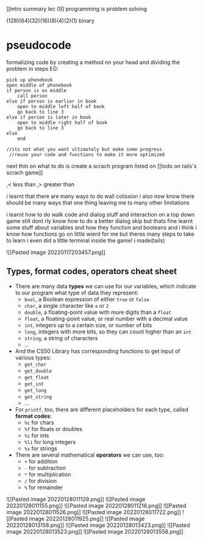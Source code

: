 [[intro summary lec 0]]
programming is problem solving

(128)(64)(32)(16)(8)(4)(2)(1) binary

# pseudocode
formalizing code by creating a method on your head
and dividing the problem in steps
EG: 

	pick up phonebook
	open middle of phonebook
	if person is on middle
	    call person
	else if person is earlier in book 
	    open to middle left half of book
	    go back to line 3
	else if person is later in book 
	    open to middle right half of book
	    go back to line 3
	else
	    end
	
	//its not what you want ultimately but make some progress
	 //reuse your code and functions to make it more optimized

next thin on what to do is create a scrach program listed on [[todo on tails's scrach game]]



,< less than
,> greater than

i learnt that there are many ways to do wall colission
i also now know there should be many ways that one thing leaving me to many other limitations

i learnt how to do walk code and dialog stuff and interaction on a top down game
still dont rly know how to do a better dialog skip but thats fine
learnt some stuff about variables and how they function and booleans and i think i know 
how functions go on little wierd for me but theres many steps to take to learn
i even did a little terminal inside the game! i made(tails) 

![[Pasted image 20220117203457.png]]

## Types, format codes, operators cheat sheet

-   There are many data **types** we can use for our variables, which indicate to our program what type of data they represent:
    -   `bool`, a Boolean expression of either `true` or `false`
    -   `char`, a single character like `a` or `2`
    -   `double`, a floating-point value with more digits than a `float`
    -   `float`, a floating-point value, or real number with a decimal value
    -   `int`, integers up to a certain size, or number of bits
    -   `long`, integers with more bits, so they can count higher than an `int`
    -   `string`, a string of characters
    -   …
-   And the CS50 Library has corresponding functions to get input of various types:
    -   `get_char`
    -   `get_double`
    -   `get_float`
    -   `get_int`
    -   `get_long`
    -   `get_string`
    -   …
-   For `printf`, too, there are different placeholders for each type, called **format codes**:
    -   `%c` for chars
    -   `%f` for floats or doubles
    -   `%i` for ints
    -   `%li` for long integers
    -   `%s` for strings
-   There are several mathematical **operators** we can use, too:
    -   `+` for addition
    -   `-` for subtraction
    -   `*` for multiplication
    -   `/` for division
    -   `%` for remainder




![[Pasted image 20220128011129.png]]
![[Pasted image 20220128011155.png]]
![[Pasted image 20220128011216.png]]
![[Pasted image 20220128011526.png]]
![[Pasted image 20220128011722.png]]
![[Pasted image 20220128011925.png]]
![[Pasted image 20220128013158.png]]
![[Pasted image 20220128013423.png]]
![[Pasted image 20220128013523.png]]
![[Pasted image 20220128013558.png]]
